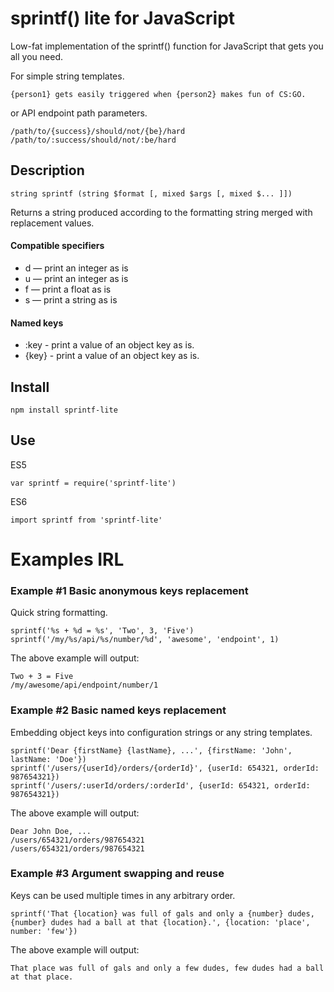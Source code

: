 # sprintf() lite for JavaScript

Low-fat implementation of the sprintf() function for JavaScript that gets you all you need.

For simple string templates.
```
{person1} gets easily triggered when {person2} makes fun of CS:GO.
```
or API endpoint path parameters.
```
/path/to/{success}/should/not/{be}/hard
/path/to/:success/should/not/:be/hard
```

## Description
```
string sprintf (string $format [, mixed $args [, mixed $... ]])
```
Returns a string produced according to the formatting string merged with replacement values.

#### Compatible specifiers
+ d — print an integer as is
+ u — print an integer as is
+ f — print a float as is
+ s — print a string as is

#### Named keys
+ :key - print a value of an object key as is.
+ {key} - print a value of an object key as is.

## Install
```
npm install sprintf-lite
```

## Use
ES5
```
var sprintf = require('sprintf-lite')
```

ES6
```
import sprintf from 'sprintf-lite'
```

# Examples IRL

### Example #1 Basic anonymous keys replacement
Quick string formatting.
```
sprintf('%s + %d = %s', 'Two', 3, 'Five')
sprintf('/my/%s/api/%s/number/%d', 'awesome', 'endpoint', 1)
```
The above example will output:
```
Two + 3 = Five
/my/awesome/api/endpoint/number/1
```

### Example #2 Basic named keys replacement
Embedding object keys into configuration strings or any string templates.
```
sprintf('Dear {firstName} {lastName}, ...', {firstName: 'John', lastName: 'Doe'})
sprintf('/users/{userId}/orders/{orderId}', {userId: 654321, orderId: 987654321})
sprintf('/users/:userId/orders/:orderId', {userId: 654321, orderId: 987654321})
```
The above example will output:
```
Dear John Doe, ...
/users/654321/orders/987654321
/users/654321/orders/987654321
```

### Example #3 Argument swapping and reuse
Keys can be used multiple times in any arbitrary order.
```
sprintf('That {location} was full of gals and only a {number} dudes, {number} dudes had a ball at that {location}.', {location: 'place', number: 'few'})
```
The above example will output:
```
That place was full of gals and only a few dudes, few dudes had a ball at that place.
```
